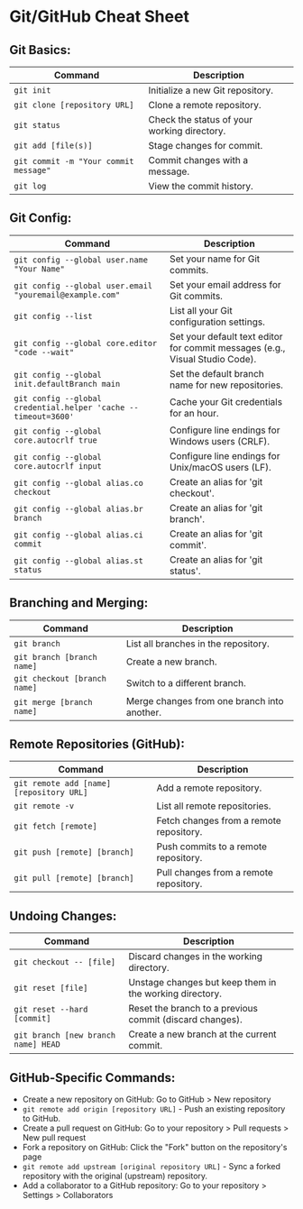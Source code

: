 
<!DOCTYPE html>
<html>
<head>
  <meta charset="UTF-8">
  <h1>Git/GitHub Cheat Sheet</h1>
</head>
<body>

  <h2>Git Basics:</h2>
  <table>
    <thead>
      <tr>
        <th>Command</th>
        <th>Description</th>
      </tr>
    </thead>
    <tbody>
      <tr>
        <td><code>git init</code></td>
        <td>Initialize a new Git repository.</td>
      </tr>
      <tr>
        <td><code>git clone [repository URL]</code></td>
        <td>Clone a remote repository.</td>
      </tr>
      <tr>
        <td><code>git status</code></td>
        <td>Check the status of your working directory.</td>
      </tr>
      <tr>
        <td><code>git add [file(s)]</code></td>
        <td>Stage changes for commit.</td>
      </tr>
      <tr>
        <td><code>git commit -m "Your commit message"</code></td>
        <td>Commit changes with a message.</td>
      </tr>
      <tr>
        <td><code>git log</code></td>
        <td>View the commit history.</td>
      </tr>
    </tbody>
  </table>

  <h2>Git Config:</h2>

<table>
  <thead>
    <tr>
      <th>Command</th>
      <th>Description</th>
    </tr>
  </thead>
  <tbody>
    <tr>
      <td><code>git config --global user.name "Your Name"</code></td>
      <td>Set your name for Git commits.</td>
    </tr>
    <tr>
      <td><code>git config --global user.email "youremail@example.com"</code></td>
      <td>Set your email address for Git commits.</td>
    </tr>
    <tr>
      <td><code>git config --list</code></td>
      <td>List all your Git configuration settings.</td>
    </tr>
    <tr>
      <td><code>git config --global core.editor "code --wait"</code></td>
      <td>Set your default text editor for commit messages (e.g., Visual Studio Code).</td>
    </tr>
    <tr>
      <td><code>git config --global init.defaultBranch main</code></td>
      <td>Set the default branch name for new repositories.</td>
    </tr>
    <tr>
      <td><code>git config --global credential.helper 'cache --timeout=3600'</code></td>
      <td>Cache your Git credentials for an hour.</td>
    </tr>
    <tr>
      <td><code>git config --global core.autocrlf true</code></td>
      <td>Configure line endings for Windows users (CRLF).</td>
    </tr>
    <tr>
      <td><code>git config --global core.autocrlf input</code></td>
      <td>Configure line endings for Unix/macOS users (LF).</td>
    </tr>
    <tr>
      <td><code>git config --global alias.co checkout</code></td>
      <td>Create an alias for 'git checkout'.</td>
    </tr>
    <tr>
      <td><code>git config --global alias.br branch</code></td>
      <td>Create an alias for 'git branch'.</td>
    </tr>
    <tr>
      <td><code>git config --global alias.ci commit</code></td>
      <td>Create an alias for 'git commit'.</td>
    </tr>
    <tr>
      <td><code>git config --global alias.st status</code></td>
      <td>Create an alias for 'git status'.</td>
    </tr>
  </tbody>
</table>


  <h2>Branching and Merging:</h2>
  <table>
    <thead>
      <tr>
        <th>Command</th>
        <th>Description</th>
      </tr>
    </thead>
    <tbody>
      <tr>
        <td><code>git branch</code></td>
        <td>List all branches in the repository.</td>
      </tr>
      <tr>
        <td><code>git branch [branch name]</code></td>
        <td>Create a new branch.</td>
      </tr>
      <tr>
        <td><code>git checkout [branch name]</code></td>
        <td>Switch to a different branch.</td>
      </tr>
      <tr>
        <td><code>git merge [branch name]</code></td>
        <td>Merge changes from one branch into another.</td>
      </tr>
    </tbody>
  </table>

  <h2>Remote Repositories (GitHub):</h2>
  <table>
    <thead>
      <tr>
        <th>Command</th>
        <th>Description</th>
      </tr>
    </thead>
    <tbody>
      <tr>
        <td><code>git remote add [name] [repository URL]</code></td>
        <td>Add a remote repository.</td>
      </tr>
      <tr>
        <td><code>git remote -v</code></td>
        <td>List all remote repositories.</td>
      </tr>
      <tr>
        <td><code>git fetch [remote]</code></td>
        <td>Fetch changes from a remote repository.</td>
      </tr>
      <tr>
        <td><code>git push [remote] [branch]</code></td>
        <td>Push commits to a remote repository.</td>
      </tr>
      <tr>
        <td><code>git pull [remote] [branch]</code></td>
        <td>Pull changes from a remote repository.</td>
      </tr>
    </tbody>
  </table>

  <h2>Undoing Changes:</h2>
  <table>
    <thead>
      <tr>
        <th>Command</th>
        <th>Description</th>
      </tr>
    </thead>
    <tbody>
      <tr>
        <td><code>git checkout -- [file]</code></td>
        <td>Discard changes in the working directory.</td>
      </tr>
      <tr>
        <td><code>git reset [file]</code></td>
        <td>Unstage changes but keep them in the working directory.</td>
      </tr>
      <tr>
        <td><code>git reset --hard [commit]</code></td>
        <td>Reset the branch to a previous commit (discard changes).</td>
      </tr>
      <tr>
        <td><code>git branch [new branch name] HEAD</code></td>
        <td>Create a new branch at the current commit.</td>
      </tr>
    </tbody>
  </table>

  <h2>GitHub-Specific Commands:</h2>
  <ul>
    <li>Create a new repository on GitHub: Go to GitHub > New repository</li>
    <li><code>git remote add origin [repository URL]</code> - Push an existing repository to GitHub.</li>
    <li>Create a pull request on GitHub: Go to your repository > Pull requests > New pull request</li>
    <li>Fork a repository on GitHub: Click the "Fork" button on the repository's page</li>
    <li><code>git remote add upstream [original repository URL]</code> - Sync a forked repository with the original (upstream) repository.</li>
    <li>Add a collaborator to a GitHub repository: Go to your repository > Settings > Collaborators</li>
  </ul>
</body>
</html>





